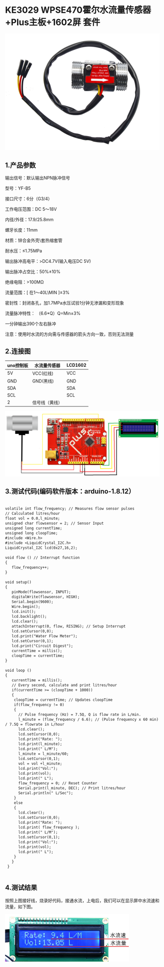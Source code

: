 # KE3029 WPSE470霍尔水流量传感器+Plus主板+1602屏 套件

![](media/42d41ebe373f8d21695e5252d5cf6475.png)

## 1.产品参数

输出信号：默认输出NPN脉冲信号

型号：YF-B5

接口尺寸：6分（G3/4）

工作电压范围：DC 5～18V

内径/外径：17.9/25.8mm

螺牙长度：11mm

材质：锌合金外壳\套热缩套管

耐水压：≤1.75MPa

输出脉冲高电平：\>DC4.7V(输入电压DC 5V)

输出脉冲占空比：50%±10%

绝缘电阻：\>100MΩ

流量范围：\[ 在1～40L\MIN \]±3%

密封性：封闭各孔，加1.7MPa水压试验1分钟无渗漏和变形现象

流量脉冲特性： （6.6\*Q）Q=Min±3%

一分钟输出390个左右脉冲

注意：使用时水流的方向需与传感器的箭头方向一致，否则无法测量

## 2.连接图


|uno控制板|水流量传感器|LCD1602|
|-|-|-|
|5V|VCC(红线)|VCC|
|GND|GND(黑线)|GND|
|SDA||SDA|
|SCL||SCL|
|2|信号线（黄线）||


![](media/e8708b4e56a49299b661d8e2fb3df070.png)

## 3.测试代码(编码软件版本：arduino-1.8.12）

```

volatile int flow_frequency; // Measures flow sensor pulses
// Calculated litres/hour
float vol = 0.0,l_minute;
unsigned char flowsensor = 2; // Sensor Input
unsigned long currentTime;
unsigned long cloopTime;
#include <Wire.h> 
#include <LiquidCrystal_I2C.h> 
LiquidCrystal_I2C lcd(0x27,16,2); 

void flow () // Interrupt function
{
   flow_frequency++;
}

void setup()
{
   pinMode(flowsensor, INPUT);
   digitalWrite(flowsensor, HIGH); 
   Serial.begin(9600);
   Wire.begin(); 
   lcd.init();
   lcd.backlight();
   lcd.clear();
   attachInterrupt(0, flow, RISING); // Setup Interrupt
   lcd.setCursor(0,0);
   lcd.print("Water Flow Meter");
   lcd.setCursor(0,1);
   lcd.print("Circuit Digest");
   currentTime = millis();
   cloopTime = currentTime;
}

void loop ()
{
   currentTime = millis();
   // Every second, calculate and print litres/hour
   if(currentTime >= (cloopTime + 1000))
   {
    cloopTime = currentTime; // Updates cloopTime
    if(flow_frequency != 0)
    {
      // Pulse frequency (Hz) = 7.5Q, Q is flow rate in L/min.
      l_minute = (flow_frequency / 6.6); // (Pulse frequency x 60 min) / 7.5Q = flowrate in L/hour
      lcd.clear();
      lcd.setCursor(0,0);
      lcd.print("Rate: ");
      lcd.print(l_minute);
      lcd.print(" L/M");
      l_minute = l_minute/60;
      lcd.setCursor(0,1);
      vol = vol +l_minute;
      lcd.print("Vol:");
      lcd.print(vol);
      lcd.print(" L");
      flow_frequency = 0; // Reset Counter
      Serial.print(l_minute, DEC); // Print litres/hour
      Serial.println(" L/Sec");
    }
    else 
    {
      lcd.clear();
      lcd.setCursor(0,0);
      lcd.print("Rate: ");
      lcd.print( flow_frequency );
      lcd.print(" L/M");
      lcd.setCursor(0,1);
      lcd.print("Vol:");
      lcd.print(vol);
      lcd.print(" L");
    }
   }
 }


```


## 4.测试结果

按照上图接好线，烧录好代码，接通水流，上电后，我们可以在显示屏中水流速和流量，如下图。

![](media/bf79234c81112b04f4e7c5abaee6bb07.png)





